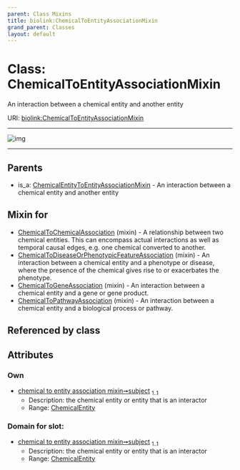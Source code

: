 ```yaml
---
parent: Class Mixins
title: biolink:ChemicalToEntityAssociationMixin
grand_parent: Classes
layout: default
---
```


# Class: ChemicalToEntityAssociationMixin


An interaction between a chemical entity and another entity

URI: [biolink:ChemicalToEntityAssociationMixin](https://w3id.org/biolink/vocab/ChemicalToEntityAssociationMixin)


---

![img](https://yuml.me/diagram/nofunky;dir:TB/class/[ChemicalEntity]%3Csubject%201..1-%20[ChemicalToEntityAssociationMixin],[ChemicalToPathwayAssociation]uses%20-.-%3E[ChemicalToEntityAssociationMixin],[ChemicalToGeneAssociation]uses%20-.-%3E[ChemicalToEntityAssociationMixin],[ChemicalToDiseaseOrPhenotypicFeatureAssociation]uses%20-.-%3E[ChemicalToEntityAssociationMixin],[ChemicalToChemicalAssociation]uses%20-.-%3E[ChemicalToEntityAssociationMixin],[ChemicalEntityToEntityAssociationMixin]%5E-[ChemicalToEntityAssociationMixin],[ChemicalToPathwayAssociation],[ChemicalToGeneAssociation],[ChemicalToDiseaseOrPhenotypicFeatureAssociation],[ChemicalToChemicalAssociation],[ChemicalEntityToEntityAssociationMixin],[ChemicalEntity])

---


## Parents

 *  is_a: [ChemicalEntityToEntityAssociationMixin](ChemicalEntityToEntityAssociationMixin.md) - An interaction between a chemical entity and another entity

## Mixin for

 * [ChemicalToChemicalAssociation](ChemicalToChemicalAssociation.md) (mixin)  - A relationship between two chemical entities. This can encompass actual interactions as well as temporal causal edges, e.g. one chemical converted to another.
 * [ChemicalToDiseaseOrPhenotypicFeatureAssociation](ChemicalToDiseaseOrPhenotypicFeatureAssociation.md) (mixin)  - An interaction between a chemical entity and a phenotype or disease, where the presence of the chemical gives rise to or exacerbates the phenotype.
 * [ChemicalToGeneAssociation](ChemicalToGeneAssociation.md) (mixin)  - An interaction between a chemical entity and a gene or gene product.
 * [ChemicalToPathwayAssociation](ChemicalToPathwayAssociation.md) (mixin)  - An interaction between a chemical entity and a biological process or pathway.

## Referenced by class


## Attributes


### Own

 * [chemical to entity association mixin➞subject](chemical_to_entity_association_mixin_subject.md)  <sub>1..1</sub>
     * Description: the chemical entity or entity that is an interactor
     * Range: [ChemicalEntity](ChemicalEntity.md)

### Domain for slot:

 * [chemical to entity association mixin➞subject](chemical_to_entity_association_mixin_subject.md)  <sub>1..1</sub>
     * Description: the chemical entity or entity that is an interactor
     * Range: [ChemicalEntity](ChemicalEntity.md)
